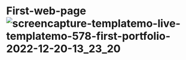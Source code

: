 # First-web-page![screencapture-templatemo-live-templatemo-578-first-portfolio-2022-12-20-13_23_20](https://github.com/Hruthik77588/First-web-page/assets/158755730/64fb893c-3039-491a-ac0c-488d74c900b2)
